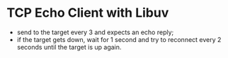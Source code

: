 # TCP Echo Client with Libuv

* send to the target every 3 and expects an echo reply;
* if the target gets down, wait for 1 second and try to reconnect every 2 seconds until the target is up again.